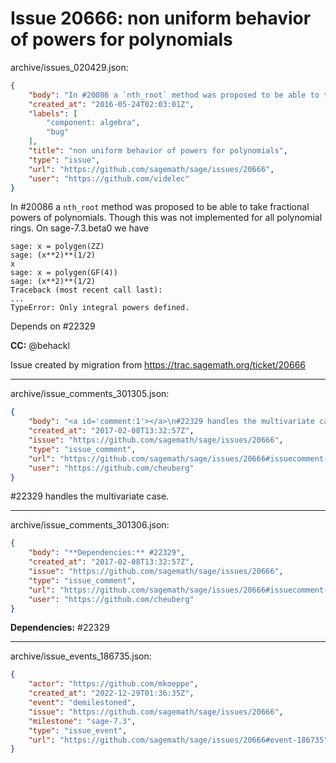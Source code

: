 # Issue 20666: non uniform behavior of powers for polynomials

archive/issues_020429.json:
```json
{
    "body": "In #20086 a `nth_root` method was proposed to be able to take fractional powers of polynomials. Though this was not implemented for all polynomial rings. On sage-7.3.beta0 we have\n\n```\nsage: x = polygen(ZZ)\nsage: (x**2)**(1/2)\nx\nsage: x = polygen(GF(4))\nsage: (x**2)**(1/2)\nTraceback (most recent call last):\n...\nTypeError: Only integral powers defined.\n```\n\nDepends on #22329\n\n**CC:**  @behackl\n\nIssue created by migration from https://trac.sagemath.org/ticket/20666\n\n",
    "created_at": "2016-05-24T02:03:01Z",
    "labels": [
        "component: algebra",
        "bug"
    ],
    "title": "non uniform behavior of powers for polynomials",
    "type": "issue",
    "url": "https://github.com/sagemath/sage/issues/20666",
    "user": "https://github.com/videlec"
}
```
In #20086 a `nth_root` method was proposed to be able to take fractional powers of polynomials. Though this was not implemented for all polynomial rings. On sage-7.3.beta0 we have

```
sage: x = polygen(ZZ)
sage: (x**2)**(1/2)
x
sage: x = polygen(GF(4))
sage: (x**2)**(1/2)
Traceback (most recent call last):
...
TypeError: Only integral powers defined.
```

Depends on #22329

**CC:**  @behackl

Issue created by migration from https://trac.sagemath.org/ticket/20666





---

archive/issue_comments_301305.json:
```json
{
    "body": "<a id='comment:1'></a>\n#22329 handles the multivariate case.",
    "created_at": "2017-02-08T13:32:57Z",
    "issue": "https://github.com/sagemath/sage/issues/20666",
    "type": "issue_comment",
    "url": "https://github.com/sagemath/sage/issues/20666#issuecomment-301305",
    "user": "https://github.com/cheuberg"
}
```

<a id='comment:1'></a>
#22329 handles the multivariate case.



---

archive/issue_comments_301306.json:
```json
{
    "body": "**Dependencies:** #22329",
    "created_at": "2017-02-08T13:32:57Z",
    "issue": "https://github.com/sagemath/sage/issues/20666",
    "type": "issue_comment",
    "url": "https://github.com/sagemath/sage/issues/20666#issuecomment-301306",
    "user": "https://github.com/cheuberg"
}
```

**Dependencies:** #22329



---

archive/issue_events_186735.json:
```json
{
    "actor": "https://github.com/mkoeppe",
    "created_at": "2022-12-29T01:36:35Z",
    "event": "demilestoned",
    "issue": "https://github.com/sagemath/sage/issues/20666",
    "milestone": "sage-7.3",
    "type": "issue_event",
    "url": "https://github.com/sagemath/sage/issues/20666#event-186735"
}
```
